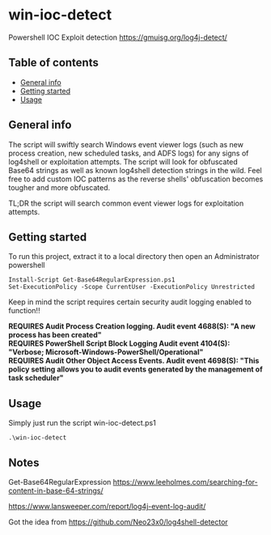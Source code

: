 # win-ioc-detect
Powershell IOC Exploit detection
https://gmuisg.org/log4j-detect/
## Table of contents
* [General info](#general-info)
* [Getting started](#getting-started)
* [Usage](#usage)

## General info
The script will swiftly search Windows event viewer logs (such as new process creation, new scheduled tasks, and ADFS logs) for any signs of log4shell or exploitation attempts. The script will look for obfuscated Base64 strings as well as known log4shell detection strings in the wild.
Feel free to add custom IOC patterns as the reverse shells' obfuscation becomes tougher and more obfuscated. 

TL;DR the script will search common event viewer logs for exploitation attempts.
	
## Getting started
To run this project, extract it to a local directory then open an Administrator powershell<br />
```
Install-Script Get-Base64RegularExpression.ps1 
Set-ExecutionPolicy -Scope CurrentUser -ExecutionPolicy Unrestricted
```
Keep in mind the script requires certain security audit logging enabled to function!!<br />

<b>REQUIRES Audit Process Creation logging. Audit event 4688(S): "A new process has been created"<br />
REQUIRES PowerShell Script Block Logging Audit event 4104(S): "Verbose; Microsoft-Windows-PowerShell/Operational"<br />
REQUIRES Audit Other Object Access Events. Audit event 4698(S): "This policy setting allows you to audit events generated by the management of task scheduler"</b><br />

## Usage
Simply just run the script win-ioc-detect.ps1

```
.\win-ioc-detect
```

## Notes

Get-Base64RegularExpression https://www.leeholmes.com/searching-for-content-in-base-64-strings/

https://www.lansweeper.com/report/log4j-event-log-audit/

Got the idea from https://github.com/Neo23x0/log4shell-detector
